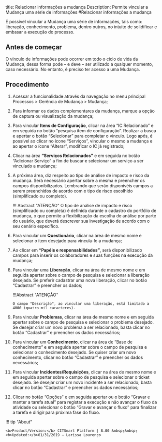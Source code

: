 title: Relacionar informações a mudança
Description: Permite vincular a Mudança uma série de informações
#Relacionar informações a mudança 

É possível vincular a Mudança uma série de informações, tais como: liberação, conhecimento, problema, dentro outros, no intuito de solidificar e embasar a execução do processo.  

Antes de começar
----------------

O vínculo de informações pode ocorrer em todo o ciclo de vida da Mudança, dessa
forma pode – e deve – ser utilizado a qualquer momento, caso necessário. No
entanto, é preciso ter acesso a uma Mudança.

Procedimento 
-------------

1.  Acessar a funcionalidade através da navegação no menu principal Processos \>
    Gerência de Mudança \> Mudança;

2.  Para informar os dados complementares da mudança, marque a opção de captura
    ou visualização da mudança;

3.  Para vincular **Itens de Configuração**, clicar na área “IC Relacionado” e em
    seguida no botão “pesquisa item de configuração”. Realizar a busca e apertar
    o botão “Selecionar” para completar o vínculo. Logo após, é possível ao clicar no
    ícone “Serviços”, vincular o mesmo a mudança e ao apertar o ícone “Alterar”,
    modificar o IC já registrado;

4.  Clicar na área **“Serviços Relacionados”** e em seguida no botão “Adicionar
    Serviço” a fim de buscar e selecionar um serviço a ser vinculado a mudança;

5.  A próxima área, diz respeito ao tipo de análise de impacto e risco da
    mudança. Será necessário apertar sobre a mesma e preencher os campos
    disponibilizados. Lembrando que serão disponivéis campos a serem preenchidos de acordo com o tipo de risco escolhido (simplificado ou completo).

    !!! Abstract "ATENÇÃO"
        O tipo de análise de impacto e risco (simplificado ou completa) é definida
        durante o cadastro do portfólio de mudança, o que permite a flexibilização
        da escolha de análise por parte do usuário, que deverá descrever sua
        investigação de acordo com o seu cenário específico.
       
6.  Para vincular um **Questionário**, clicar na área de mesmo nome e selecionar o
    item desejado para vincula-lo a mudança;

7.  Ao clicar em **“Papéis e responsabilidades”**, será disponibilizado campos para
    inserir os colaboradores e suas funções na execução da mudança;

8.  Para vincular uma **Liberação**, clicar na área de mesmo nome e em seguida
    apertar sobre o campo de pesquisa e selecionar a liberação desejada. Se
    preferir cadastrar uma nova liberação, clicar no botão “Cadastrar” e
    preencher os dados;
    
    
    !!!Abstract "ATENÇÃO"
    
        O campo "Descrição", ao vincular uma liberação, está limitado a 4000 (quatro mil caracteres).
       

9.  Para vincular **Problemas**, clicar na área de mesmo nome e em seguida
    apertar sobre o campo de pesquisa e selecionar o problema desejado. Se
    desejar criar um novo problema a ser relacionado, basta clicar no botão
    “Cadastrar” e preencher os dados necessários;

10.  Para vincular um **Conhecimento**, clicar na área de “Base de conhecimento”
    e em seguida apertar sobre o campo de pesquisa e selecionar o conhecimento
    desejado. Se quiser criar um novo conhecimento, clicar no botão “Cadastrar”
    e preencher os dados necessários;

11.  Para vincular **Incidentes/Requisições**, clicar na área de mesmo nome e em
    seguida apertar sobre o campo de pesquisa e selecionar o ticket desejado. Se
    desejar criar um novo incidente a ser relacionado, basta clicar no botão
    “Cadastrar” e preencher os dados necessários;

12.  Clicar no botão “Opções” e em seguida apertar ou o botão “Gravar e manter a
    tarefa atual” para registar a execução e não avançar o fluxo da atividade ou
    selecionar o botão “Gravar e avançar o fluxo” para finalizar a tarefa e
    dirigir para próxima fase do fluxo.
    
!!! tip "About"

    <b>Product/Version:</b> CITSmart Platform | 8.00 &nbsp;&nbsp;
    <b>Updated:</b>01/31/2019 – Larissa Lourenço

